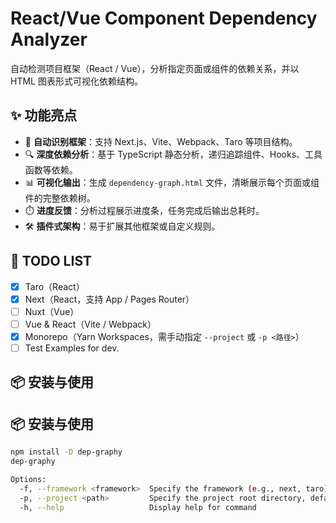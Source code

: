 # React/Vue Component Dependency Analyzer

自动检测项目框架（React / Vue），分析指定页面或组件的依赖关系，并以 HTML 图表形式可视化依赖结构。

## ✨ 功能亮点

- 🚀 **自动识别框架**：支持 Next.js、Vite、Webpack、Taro 等项目结构。
- 🔍 **深度依赖分析**：基于 TypeScript 静态分析，递归追踪组件、Hooks、工具函数等依赖。
- 📊 **可视化输出**：生成 `dependency-graph.html` 文件，清晰展示每个页面或组件的完整依赖树。
- ⏱️ **进度反馈**：分析过程展示进度条，任务完成后输出总耗时。
- 🛠️ **插件式架构**：易于扩展其他框架或自定义规则。

## 🧪 TODO LIST

- [x] Taro（React）
- [x] Next（React，支持 App / Pages Router）
- [ ] Nuxt（Vue）
- [ ] Vue & React（Vite / Webpack）
- [x] Monorepo（Yarn Workspaces，需手动指定 `--project` 或 `-p <路径>`）
- [ ] Test Examples for dev.

## 📦 安装与使用

## 📦 安装与使用

```bash
npm install -D dep-graphy
dep-graphy

Options:
  -f, --framework <framework>  Specify the framework (e.g., next, taro)
  -p, --project <path>         Specify the project root directory, defaults to current working directory (e.g., client)
  -h, --help                   Display help for command


